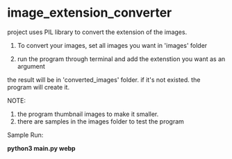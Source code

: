 # image_extension_converter
project uses PIL library to convert the extension of the images.

1. To convert your images, set all images you want in 'images' folder

2. run the program through terminal and add the extenstion you want as an argument

the result will be in 'converted_images' folder. if it's not existed. the program will create it.

NOTE: 
1. the program thumbnail images to make it smaller.
2. there are samples in the images folder to test the program

Sample Run:

**python3 main.py webp**


